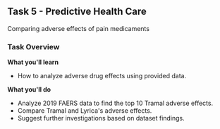 <h2>Task 5 - Predictive Health Care</h3>
Comparing adverse effects of pain medicaments

<h3>Task Overview</h3>
<b>What you'll learn</b>

 - How to analyze adverse drug effects using provided data.

<b>What you'll do</b>
 - Analyze 2019 FAERS data to find the top 10 Tramal adverse effects.
 - Compare Tramal and Lyrica's adverse effects.
 - Suggest further investigations based on dataset findings.
